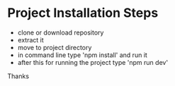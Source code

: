 # Project Installation Steps

- clone or download repository
- extract it
- move to project directory
- in command line type 'npm install' and run it
- after this for running the project type 'npm run dev'

Thanks
